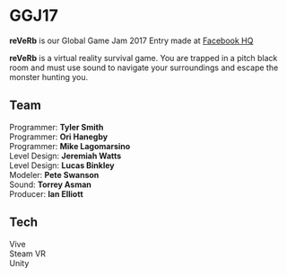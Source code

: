 # GGJ17
**reVeRb** is our Global Game Jam 2017 Entry made at [Facebook HQ](http://globalgamejam.org/2017/jam-sites/facebook-hq)

**reVeRb** is a virtual reality survival game. You are trapped in a pitch black room and must use sound to navigate your surroundings and escape the monster hunting you.

## Team
Programmer: **Tyler Smith**  
Programmer: **Ori Hanegby**  
Programmer: **Mike Lagomarsino**  
Level Design: **Jeremiah Watts**  
Level Design: **Lucas Binkley**  
Modeler: **Pete Swanson**  
Sound: **Torrey Asman**  
Producer:  **Ian Elliott**   


## Tech
Vive  
Steam VR  
Unity  